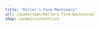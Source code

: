 ```yaml
---
title: "Keller's Farm Machinery"
url: /quakertown/kellers-farm-machinery/
shop: Landwirtschaftlich
---
```

